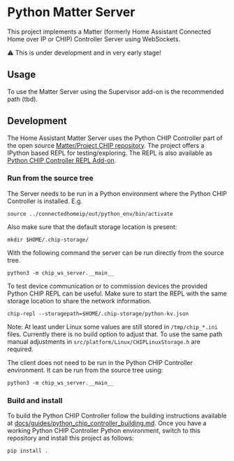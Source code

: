 # Python Matter Server

This project implements a Matter (formerly Home Assistant Connected Home over IP
or CHIP) Controller Server using WebSockets.

:warning: This is under development and in very early stage!

## Usage

To use the Matter Server using the Supervisor add-on is the recommended path
(tbd).

## Development

The Home Assistant Matter Server uses the Python CHIP Controller part of the
open source [Matter/Project CHIP repository][project-chip].
The project offers a IPython based REPL for testing/exploring. The REPL is also
available as [Python CHIP Controller REPL Add-on][chip-controller-repl-add-on].

### Run from the source tree

The Server needs to be run in a Python environment where the Python CHIP
Controller is installed. E.g.

```
source ../connectedhomeip/out/python_env/bin/activate
```

Also make sure that the default storage location is present:
```
mkdir $HOME/.chip-storage/
```

With the following command the server can be run directly from the source tree.

```
python3 -m chip_ws_server.__main__
```

To test device communication or to commission devices the provided Python CHIP
REPL can be useful. Make sure to start the REPL with the same storage location
to share the network information.

```
chip-repl --storagepath=$HOME/.chip-storage/python-kv.json
```

Note: At least under Linux some values are still stored in `/tmp/chip_*.ini` files.
Currently there is no build option to adjust that. To use the same path manual
adjustments in `src/platform/Linux/CHIPLinuxStorage.h` are required.


The client does not need to be run in the Python CHIP Controller environment. It
can be run from the source tree using:

```
python3 -m chip_ws_server.__main__
```

### Build and install

To build the Python CHIP Controller follow the building instructions available
at [docs/guides/python_chip_controller_building.md][python-chip-building].
Once you have a working Python CHIP Controller Python environment, switch
to this repository and install this project as follows:

```shell
pip install .
```

[project-chip]: https://github.com/project-chip/connectedhomeip
[chip-controller-repl-add-on]: https://github.com/home-assistant/addons-development/tree/master/chip_controller_repl
[python-chip-building]: https://github.com/project-chip/connectedhomeip/blob/master/docs/guides/python_chip_controller_building.md
